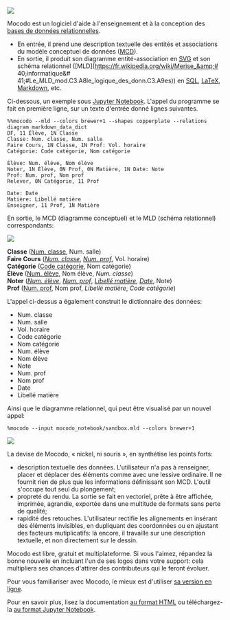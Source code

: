 ![](https://cdn.rawgit.com/laowantong/mocodo/master/logos/banner.svg)

Mocodo est un logiciel d'aide à l'enseignement et à la conception des [bases de données relationnelles](https://fr.wikipedia.org/wiki/Base_de_données_relationnelle).

- En entrée, il prend une description textuelle des entités et associations du modèle conceptuel de données ([MCD](https://fr.wikipedia.org/wiki/Modèle_entité-association)).
- En sortie, il produit son diagramme entité-association en [SVG](https://fr.wikipedia.org/wiki/Scalable_Vector_Graphics) et son schéma relationnel ([MLD](https://fr.wikipedia.org/wiki/Merise_&amp;# 40;informatique&amp;# 41;#Le_MLD_mod.C3.A8le_logique_des_donn.C3.A9es)) en [SQL](https://fr.wikipedia.org/wiki/Structured_Query_Language), [LaTeX](https://fr.wikipedia.org/wiki/LaTeX), [Markdown](https://fr.wikipedia.org/wiki/Markdown), etc.

Ci-dessous, un exemple sous [Jupyter Notebook](https://jupyter.org). L'appel du programme se fait en première ligne, sur un texte d'entrée donné lignes suivantes.

    %%mocodo --mld --colors brewer+1 --shapes copperplate --relations diagram markdown_data_dict
    DF, 11 Élève, 1N Classe
    Classe: Num. classe, Num. salle
    Faire Cours, 1N Classe, 1N Prof: Vol. horaire
    Catégorie: Code catégorie, Nom catégorie
    
    Élève: Num. élève, Nom élève
    Noter, 1N Élève, 0N Prof, 0N Matière, 1N Date: Note
    Prof: Num. prof, Nom prof
    Relever, 0N Catégorie, 11 Prof
    
    Date: Date
    Matière: Libellé matière
    Enseigner, 11 Prof, 1N Matière

En sortie, le MCD (diagramme conceptuel) et le MLD (schéma relationnel) correspondants:

![](https://cdn.rawgit.com/laowantong/mocodo/master/doc/readme_1.svg)

**Classe** (<ins>Num. classe</ins>, Num. salle)  
**Faire Cours** (<ins>_Num. classe_</ins>, <ins>_Num. prof_</ins>, Vol. horaire)  
**Catégorie** (<ins>Code catégorie</ins>, Nom catégorie)  
**Élève** (<ins>Num. élève</ins>, Nom élève, _Num. classe_)  
**Noter** (<ins>_Num. élève_</ins>, <ins>_Num. prof_</ins>, <ins>_Libellé matière_</ins>, <ins>_Date_</ins>, Note)  
**Prof** (<ins>Num. prof</ins>, Nom prof, _Libellé matière_, _Code catégorie_)  

L'appel ci-dessus a également construit le dictionnaire des données:

- Num. classe
- Num. salle
- Vol. horaire
- Code catégorie
- Nom catégorie
- Num. élève
- Nom élève
- Note
- Num. prof
- Nom prof
- Date
- Libellé matière

Ainsi que le diagramme relationnel, qui peut être visualisé par un nouvel appel:


    %mocodo --input mocodo_notebook/sandbox.mld --colors brewer+1


![](https://cdn.rawgit.com/laowantong/mocodo/master/doc/readme_2.svg)


La devise de Mocodo, « nickel, ni souris », en synthétise les points forts:

- description textuelle des données. L'utilisateur n'a pas à renseigner, placer et déplacer des éléments comme avec une lessive ordinaire. Il ne fournit rien de plus que les informations définissant son MCD. L'outil s'occupe tout seul du plongement;
- propreté du rendu. La sortie se fait en vectoriel, prête à être affichée, imprimée, agrandie, exportée dans une multitude de formats sans perte de qualité;
- rapidité des retouches. L'utilisateur rectifie les alignements en insérant des éléments invisibles, en dupliquant des coordonnées ou en ajustant des facteurs mutiplicatifs: là encore, il travaille sur une description textuelle, et non directement sur le dessin.

Mocodo est libre, gratuit et multiplateforme. Si vous l'aimez, répandez la bonne nouvelle en incluant l'un de ses logos dans votre support: cela multipliera ses chances d'attirer des contributeurs qui le feront évoluer.

Pour vous familiariser avec Mocodo, le mieux est d'utiliser [sa version en ligne](http://mocodo.net).

Pour en savoir plus, lisez la documentation [au format HTML](https://rawgit.com/laowantong/mocodo/master/doc/fr_refman.html) ou téléchargez-la [au format Jupyter Notebook](doc/fr_refman.ipynb).